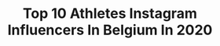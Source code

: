 ---
title: Top 10 Athletes Instagram Influencers In Belgium In 2020
description: >-
  Find top athletes Instagram influencers in Belgium in 2020. Most popular hashtags: #teambelgium #fitness #happy #workout.
platform: Instagram
profiles:
  - username: "liefde.smkr"
    fullname: >-
      Liefde Schoemaker
    location: "Belgium"
    followers: 3230
    engagement: 3317
    commentsToLikes: 0.072127
    id: ck0vy804q2oap0i1984wop5gx
    verified: false
    hashtags: "#athletics, #nbwomen, #iaaf, #doha2019"
  - username: "cynthia_bolingo"
    fullname: >-
      B O L I N G O 🌷
    location: "Belgium"
    followers: 9237
    engagement: 1363
    commentsToLikes: 0.032121
    id: ck5qbyxvao1y20i11lz2eveu7
    verified: false
    hashtags: "#blessed, #leretourfaitmalauxfesses, #trainingcamp, #teambelgium"
  - username: "ifbb.remi.g"
    fullname: >-
      REMI GANZEMAN
    location: "Belgium"
    followers: 23025
    engagement: 411
    commentsToLikes: 0.105864
    id: ck0twglz0fack0i196e89a169
    verified: false
    hashtags: "#discountcod, #kingdom, #flashbackfriday, #throwback"
  - username: "jonathandavid450"
    fullname: >-
      Jonathan David Jr.
    location: "Belgium"
    followers: 20528
    engagement: 1717
    commentsToLikes: 0.020883
    id: ck5hfn41tya1i0i11zyjodf9n
    verified: true
    hashtags: "#cnl, #cobw, #uel, #canadared"
  - username: "nathannuyts"
    fullname: >-
      NATHAN | REBELIEVE
    location: "Belgium"
    followers: 29120
    engagement: 1887
    commentsToLikes: 0.013321
    id: ck6u50y4h6y710j71phpt1cgv
    verified: false
    hashtags: "#pushup, #mindset, #rebelieve, #motivation"
  - username: "iboufay28"
    fullname: >-
      Ibrahima Fall Faye🏀
    location: "Belgium"
    followers: 4288
    engagement: 1809
    commentsToLikes: 0.038039
    id: ck5zuz7sj3aut0i14pwl4qfeu
    verified: true
    hashtags: "#28, #champs"
  - username: "anne.zagre"
    fullname: >-
      Anne Zagré
    location: "Belgium"
    followers: 11943
    engagement: 831
    commentsToLikes: 0.017673
    id: ck5c2xmdjy70b0i11syxcvv8e
    verified: false
    hashtags: "#sister, #outdoors, #grateful, #roadtokyo"
  - username: "alihealth_1"
    fullname: >-
      Ali Bilal (IFBB PRO)
    location: "Belgium"
    followers: 46903
    engagement: 413
    commentsToLikes: 0.025646
    id: ck5ca6efzcsdr0i11x61122fr
    verified: false
    hashtags: "#goals, #asthetic, #streetfashion, #fitness"
  - username: "elkevanhoof91"
    fullname: >-
      🌍 Elke Vanhoof 🚲
    location: "Belgium"
    followers: 10027
    engagement: 381
    commentsToLikes: 0.028500
    id: ck0w6m5vv98t80i19dl5dro82
    verified: false
    hashtags: "#administration, #girl, #fysioshop, #belgie"
  - username: "achabtkd"
    fullname: >-
      Jaouad Achab
    location: "Belgium"
    followers: 61763
    engagement: 776
    commentsToLikes: 0.012551
    id: ck0w3pyviuoa40i19idyuk60u
    verified: true
    hashtags: "#roiphilippe, #teambelgium, #king, #sportvlaanderen"
---